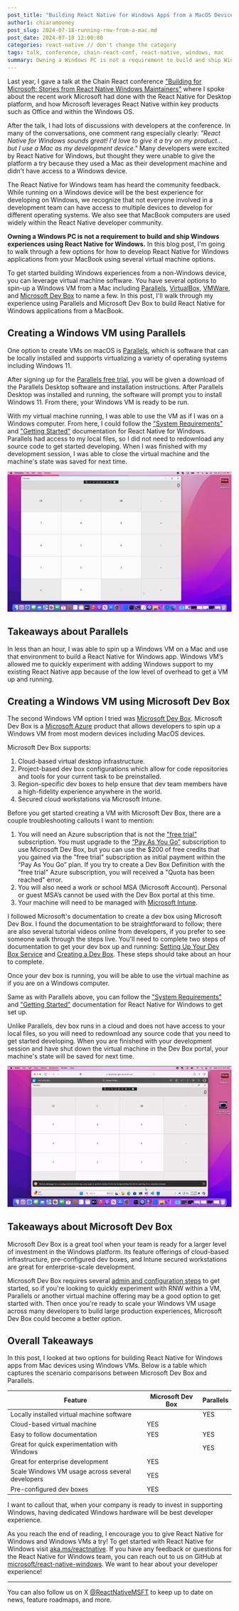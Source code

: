```yaml
---
post_title: "Building React Native for Windows Apps from a MacOS Device"
author1: chiaramooney
post_slug: 2024-07-18-running-rnw-from-a-mac.md
post_date: 2024-07-18 12:00:00
categories: react-native // don't change the category
tags: talk, conference, chain-react-conf, react-native, windows, mac
summary: Owning a Windows PC is not a requirement to build and ship Windows experiences. In this blog post, I'll walk through my investigation of how to develop React Native for Windows applications from a Mac.
---
```


Last year, I gave a talk at the Chain React conference ["Building for Microsoft: Stories from React Native Windows Maintainers"](https://www.youtube.com/watch?v=kMJNEFHj8b8&t=13s&pp=ygUeY2hhaW4gcmVhY3QgMjAyMyBjaGlhcmEgbW9vbmV5) where I spoke about the recent work Microsoft had done with the React Native for Desktop platform, and how Microsoft leverages React Native within key products such as Office and within the Windows OS.

After the talk, I had lots of discussions with developers at the conference. In many of the conversations, one comment rang especially clearly: _*"React Native for Windows sounds great! I'd love to give it a try on my product… but I use a Mac as my development device."*_ Many developers were excited by React Native for Windows, but thought they were unable to give the platform a try because they used a Mac as their development machine and didn't have access to a Windows device.

The React Native for Windows team has heard the community feedback. While running on a Windows device will be the best experience for developing on Windows, we recognize that not everyone involved in a development team can have access to multiple devices to develop for different operating systems. We also see that MacBook computers are used widely within the React Native developer community.

**Owning a Windows PC is not a requirement to build and ship Windows experiences using React Native for Windows.** In this blog post, I'm going to walk through a few options for how to develop React Native for Windows applications from your MacBook using several virtual machine options.

To get started building Windows experiences from a non-Windows device, you can leverage virtual machine software. You have several options to spin-up a Windows VM from a Mac including [Parallels](https://www.parallels.com/), [VirtualBox](https://www.virtualbox.org/), [VMWare](https://www.vmware.com/), and [Microsoft Dev Box](https://azure.microsoft.com/products/dev-box/) to name a few. In this post, I'll walk through my experience using Parallels and Microsoft Dev Box to build React Native for Windows applications from a MacBook.

## Creating a Windows VM using Parallels

One option to create VMs on macOS is [Parallels](https://www.parallels.com/), which is software that can be locally installed and supports virtualizing a variety of operating systems including Windows 11.

After signing up for the [Parallels free trial](https://www.parallels.com/products/desktop/trial/), you will be given a download of the Parallels Desktop software and installation instructions. After Parallels Desktop was installed and running, the software will prompt you to install Windows 11. From there, your Windows VM is ready to be run.

With my virtual machine running, I was able to use the VM as if I was on a Windows computer. From here, I could follow the ["System Requirements"](https://microsoft.github.io/react-native-windows/docs/rnw-dependencies) and ["Getting Started"](https://microsoft.github.io/react-native-windows/docs/getting-started) documentation for React Native for Windows. Parallels had access to my local files, so I did not need to redownload any source code to get started developing. When I was finished with my development session, I was able to close the virtual machine and the machine's state was saved for next time.

![](assets/2024-07-18-running-rnw-from-a-mac/Screenshot-Parallels.jpg)

## Takeaways about Parallels

In less than an hour, I was able to spin up a Windows VM on a Mac and use that environment to build a React Native for Windows app. Windows VM’s allowed me to quickly experiment with adding Windows support to my existing React Native app because of the low level of overhead to get a VM up and running.

## Creating a Windows VM using Microsoft Dev Box

The second Windows VM option I tried was [Microsoft Dev Box](https://azure.microsoft.com/products/dev-box/). Microsoft Dev Box is a [Microsoft Azure](https://azure.microsoft.com) product that allows developers to spin up a Windows VM from most modern devices including MacOS devices.

Microsoft Dev Box supports:

1. Cloud-based virtual desktop infrastructure.
1. Project-based dev box configurations which allow for code repositories and tools for your current task to be preinstalled.
1. Region-specific dev boxes to help ensure that dev team members have a high-fidelity experience anywhere in the world.
1. Secured cloud workstations via Microsoft Intune.

Before you get started creating a VM with Microsoft Dev Box, there are a couple troubleshooting callouts I want to mention:

1. You will need an Azure subscription that is not the ["free trial"](https://azure.microsoft.com/free/) subscription. You must upgrade to the [“Pay As You Go”](https://azure.microsoft.com/pricing/purchase-options/pay-as-you-go/) subscription to use Microsoft Dev Box, but you can use the $200 of free credits that you gained via the "free trial" subscription as initial payment within the “Pay As You Go” plan. If you try to create a Dev Box Definition with the "free trial" Azure subscription, you will received a "Quota has been reached" error.
1. You will also need a work or school MSA (Microsoft Account). Personal or guest MSA’s cannot be used with the Dev Box portal at this time.
1. Your machine will need to be managed with [Microsoft Intune](https://www.microsoft.com/security/business/Microsoft-Intune).

I followed Microsoft's documentation to create a dev box using Microsoft Dev Box. I found the documentation to be straightforward to follow; there are also several tutorial videos online from developers, if you prefer to see someone walk through the steps live. You'll need to complete two steps of documentation to get your dev box up and running: [Setting Up Your Dev Box Service](https://learn.microsoft.com/azure/dev-box/quickstart-configure-dev-box-service) and [Creating a Dev Box](https://learn.microsoft.com/azure/dev-box/quickstart-create-dev-box). These steps should take about an hour to complete.

Once your dev box is running, you will be able to use the virtual machine as if you are on a Windows computer.

Same as with Parallels above, you can follow the ["System Requirements"](https://microsoft.github.io/react-native-windows/docs/rnw-dependencies) and ["Getting Started"](https://microsoft.github.io/react-native-windows/docs/getting-started) documentation for React Native for Windows to get set up. 

Unlike Parallels, dev box runs in a cloud and does not have access to your local files, so you will need to redownload any source code that you need to get started developing. When you are finished with your development session and have shut down the virtual machine in the Dev Box portal, your machine's state will be saved for next time.

![](assets/2024-07-18-running-rnw-from-a-mac/Screenshot-MicrosoftDevBox.jpg)

## Takeaways about Microsoft Dev Box

Microsoft Dev Box is a great tool when your team is ready for a larger level of investment in the Windows platform. Its feature offerings of cloud-based infrastructure, pre-configured dev boxes, and Intune secured workstations are great for enterprise-scale development.

Microsoft Dev Box requires several [admin and configuration steps](https://learn.microsoft.com/azure/dev-box/quickstart-configure-dev-box-service) to get started, so if you're looking to quickly experiment with RNW within a VM, Parallels or another virtual machine offering may be a good option to get started with. Then once you're ready to scale your Windows VM usage across many developers to build large production experiences, Microsoft Dev Box could become a better option.

## Overall Takeaways

In this post, I looked at two options for building React Native for Windows apps from Mac devices using Windows VMs. Below is a table which captures the scenario comparisons between Microsoft Dev Box and Parallels.

| Feature                                          | Microsoft Dev Box | Parallels |
| ------------------------------------------------ | ----------------- | --------- |
| Locally installed virtual machine software       |                   | YES       |
| Cloud-based virtual machine                      | YES               |           |
| Easy to follow documentation                     | YES               | YES       |
| Great for quick experimentation with Windows     |                   | YES       |
| Great for enterprise development                 | YES               |           |
| Scale Windows VM usage across several developers | YES               |           |
| Pre-configured dev boxes                         | YES               |           |

I want to callout that, when your company is ready to invest in supporting Windows, having dedicated Windows hardware will be best developer experience.

As you reach the end of reading, I encourage you to give React Native for Windows and Windows VMs a try! To get started with React Native for Windows visit [aka.ms/reactnative](https://microsoft.github.io/react-native-windows/). If you have any feedback or questions for the React Native for Windows team, you can reach out to us on GitHub at [microsoft/react-native-windows](https://github.com/microsoft/react-native-windows). We want to hear about your developer experience!

---

You can also follow us on X [@ReactNativeMSFT](https://x.com/reactnativemsft) to keep up to date on news, feature roadmaps, and more.

